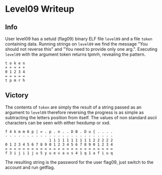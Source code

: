 # Level09 Writeup
 
## Info
 
User level09 has a setuid (flag09) binary ELF file `level09` and a file `token` containing data. Running strings on `level09` we find the message "You should not reverse this" and "You need to provide only one arg.". Executing `level09` with the argument token returns tpmrh, revealing the pattern.
 
```
t o k e n
+ + + + +
0 1 2 3 4
= = = = =
t p m r h
```
 
## Victory
 
The contents of `token` are simply the result of a string passed as an argument to `level09` therefore reversing the progress is as simple as subtracting the letters position from itself. The values of non standard ascii characters can be seen with either hexdump or xxd.
 
```
f 4 k m m 6 p | = . p . n . . D B . D u { . . . .
- - - - - - - - - - - - - - - - - - - - - - - - -
                    1 1 1 1 1 1 1 1 1 1 2 2 2 2 2
0 1 2 3 4 5 6 7 8 9 0 1 2 3 4 5 6 7 8 9 0 1 2 3 4
= = = = = = = = = = = = = = = = = = = = = = = = =
f 3 i j i 1 j u 5 y u e v a u s 4 1 q 1 a f i u q
```
 
The resulting string is the password for the user flag09, just switch to the account and run getflag.
 

